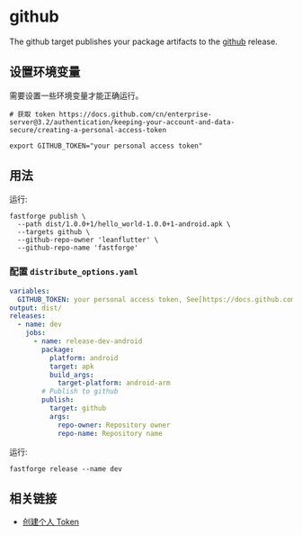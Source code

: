 # github

The github target publishes your package artifacts to the [github](https://github.com/fastforgedev/fastforge/releases) release.

## 设置环境变量

需要设置一些环境变量才能正确运行。

```
# 获取 token https://docs.github.com/cn/enterprise-server@3.2/authentication/keeping-your-account-and-data-secure/creating-a-personal-access-token

export GITHUB_TOKEN="your personal access token"
```

## 用法

运行:

```
fastforge publish \
  --path dist/1.0.0+1/hello_world-1.0.0+1-android.apk \
  --targets github \
  --github-repo-owner 'leanflutter' \
  --github-repo-name 'fastforge'
```

### 配置 `distribute_options.yaml`

```yaml
variables:
  GITHUB_TOKEN: your personal access token, See[https://docs.github.com/cn/enterprise-server@3.2/authentication/keeping-your-account-and-data-secure/creating-a-personal-access-token]
output: dist/
releases:
  - name: dev
    jobs:
      - name: release-dev-android
        package:
          platform: android
          target: apk
          build_args:
            target-platform: android-arm
        # Publish to github
        publish:
          target: github
          args:
            repo-owner: Repository owner
            repo-name: Repository name
```

运行:

```
fastforge release --name dev
```

## 相关链接

- [创建个人 Token](https://docs.github.com/cn/enterprise-server@3.2/authentication/keeping-your-account-and-data-secure/creating-a-personal-access-token)

